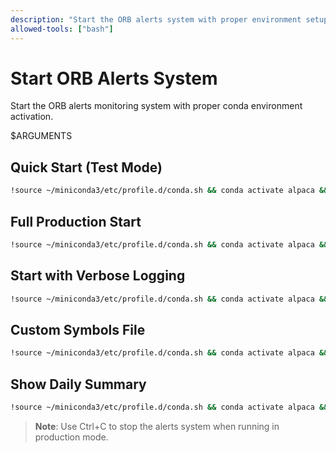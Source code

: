```yaml
---
description: "Start the ORB alerts system with proper environment setup"
allowed-tools: ["bash"]
---
```


# Start ORB Alerts System

Start the ORB alerts monitoring system with proper conda environment activation.

$ARGUMENTS

## Quick Start (Test Mode)
```bash
!source ~/miniconda3/etc/profile.d/conda.sh && conda activate alpaca && python3 code/orb_alerts.py --test
```

## Full Production Start
```bash
!source ~/miniconda3/etc/profile.d/conda.sh && conda activate alpaca && python3 code/orb_alerts.py
```

## Start with Verbose Logging
```bash
!source ~/miniconda3/etc/profile.d/conda.sh && conda activate alpaca && python3 code/orb_alerts.py --verbose
```

## Custom Symbols File
```bash
!source ~/miniconda3/etc/profile.d/conda.sh && conda activate alpaca && python3 code/orb_alerts.py --symbols-file data/symbols.csv
```

## Show Daily Summary
```bash
!source ~/miniconda3/etc/profile.d/conda.sh && conda activate alpaca && python3 code/orb_alerts.py --summary
```

> **Note**: Use Ctrl+C to stop the alerts system when running in production mode.